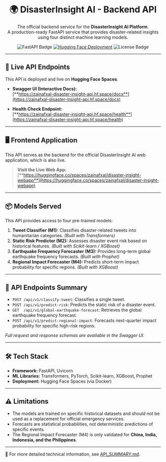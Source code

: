 <h1 align="center">🌍 DisasterInsight AI - Backend API</h1>

<p align="center">
  The official backend service for the <strong>DisasterInsight AI Platform</strong>.
  <br />
  A production-ready FastAPI service that provides disaster-related insights using four distinct machine learning models.
</p>

<p align="center">
  <img src="https://img.shields.io/badge/Framework-FastAPI-green?style=for-the-badge&logo=fastapi" alt="FastAPI Badge"/>
  <a href="https://huggingface.co/spaces/zainafxal/disaster-insight-api"><img src="https://img.shields.io/badge/Deployment-Hugging_Face-yellow?style=for-the-badge&logo=huggingface" alt="Hugging Face Deployment"/></a>
  <img src="https://img.shields.io/badge/License-Apache_2.0-blue.svg?style=for-the-badge" alt="License Badge"/>
</p>

---

## 🚀 Live API Endpoints

This API is deployed and live on **Hugging Face Spaces**.

*   **Swagger UI (Interactive Docs):**  
    [**https://zainafxal-disaster-insight-api.hf.space/docs**](https://zainafxal-disaster-insight-api.hf.space/docs)

*   **Health Check Endpoint:**  
    [**https://zainafxal-disaster-insight-api.hf.space/health**](https://zainafxal-disaster-insight-api.hf.space/health)

---

## 🖥️ Frontend Application

This API serves as the backend for the official DisasterInsight AI web application, which is also live.

> **Visit the Live Web App:** [**https://huggingface.co/spaces/zainafxal/disaster-insight-webapp**](https://huggingface.co/spaces/zainafxal/disaster-insight-webapp)

---

## 📦 Models Served

This API provides access to four pre-trained models:

1.  **Tweet Classifier (M1):** Classifies disaster-related tweets into humanitarian categories. *(Built with Transformers)*
2.  **Static Risk Predictor (M2):** Assesses disaster event risk based on historical features. *(Built with Scikit-learn / XGBoost)*
3.  **Earthquake Frequency Forecaster (M3):** Provides long-term global earthquake frequency forecasts. *(Built with Prophet)*
4.  **Regional Impact Forecaster (M4):** Predicts short-term impact probability for specific regions. *(Built with XGBoost)*

---

## 📂 API Endpoints Summary

*   `POST /api/v1/classify-tweet`: Classifies a single tweet.
*   `POST /api/v1/predict-risk`: Predicts the static risk of a disaster event.
*   `GET  /api/v1/global-earthquake-forecast`: Retrieves the global earthquake frequency forecast.
*   `POST /api/v1/predict-regional-impact`: Forecasts next-quarter impact probability for specific high-risk regions.

*Full request and response schemas are available in the Swagger UI.*

---

## 🛠 Tech Stack

*   **Framework:** FastAPI, Uvicorn
*   **ML Libraries:** Transformers, PyTorch, Scikit-learn, XGBoost, Prophet
*   **Deployment:** Hugging Face Spaces (via Docker)

---

## ⚠️ Limitations

*   The models are trained on specific historical datasets and should not be used as a replacement for official emergency services.
*   Forecasts are statistical probabilities, not deterministic predictions of specific events.
*   The Regional Impact Forecaster (M4) is only validated for **China, India, Indonesia, and the Philippines**.

---

📑 For more detailed technical information, see [API_SUMMARY.md](./API_SUMMARY.md).